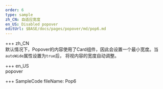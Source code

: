 ```yaml
--- 
order: 6
type: sample
zh_CN: 自适应宽度
en_US: Disabled popover
editUrl: $BASE/docs/pages/popover/md/pop6.md
---
```


+++ zh_CN  
默认情况下，Popover的内容使用了Card组件，因此会设置一个最小宽度。当<Code>autoWide</Code>属性设置为<Code>true</Code>后，
将视内容的宽度自动调整。

+++ en_US  
popover

+++ SampleCode
fileName: Pop6
